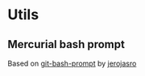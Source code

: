 # Utils

## Mercurial bash prompt

Based on [git-bash-prompt](https://github.com/AxiaCore/axiacore_utils/tree/master/git-bash-prompt) by [jerojasro](https://github.com/jerojasro)
